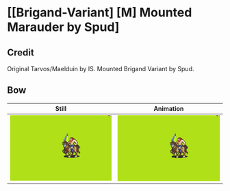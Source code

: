 # [\[Brigand-Variant\] \[M\] Mounted Marauder by Spud]

## Credit

Original Tarvos/Maelduin by IS.
Mounted Brigand Variant by Spud.
	
## Bow

| Still | Animation |
| :---: | :-------: |
| ![Bow still](./Bow_000.png) | ![Bow animation](./Bow.gif) |
